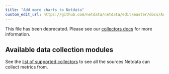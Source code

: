 ```yaml
---
title: "Add more charts to Netdata"
custom_edit_url: https://github.com/netdata/netdata/edit/master/docs/Add-more-charts-to-netdata.md
---
```




This file has been deprecated. Please see our [collectors docs](/docs/agent/collectors) for more information. 

## Available data collection modules

See the [list of supported collectors](/docs/agent/collectors/collectors) to see all the sources Netdata can collect metrics
from.
